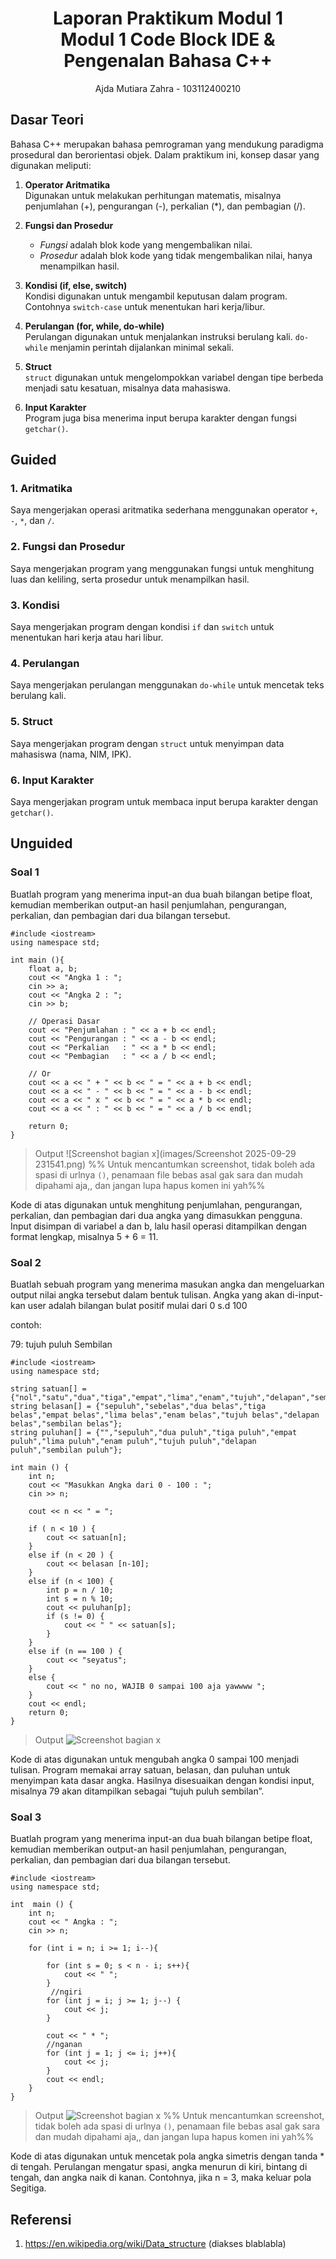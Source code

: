 # <h1 align="center">Laporan Praktikum Modul 1 <br> Modul 1 Code Block IDE & Pengenalan Bahasa C++ </h1>
<p align="center">Ajda Mutiara Zahra - 103112400210</p>

## Dasar Teori
Bahasa C++ merupakan bahasa pemrograman yang mendukung paradigma prosedural dan berorientasi objek. Dalam praktikum ini, konsep dasar yang digunakan meliputi:

1. **Operator Aritmatika**  
   Digunakan untuk melakukan perhitungan matematis, misalnya penjumlahan (+), pengurangan (-), perkalian (*), dan pembagian (/).
   
2. **Fungsi dan Prosedur**  
   - *Fungsi* adalah blok kode yang mengembalikan nilai.  
   - *Prosedur* adalah blok kode yang tidak mengembalikan nilai, hanya menampilkan hasil.
     
3. **Kondisi (if, else, switch)**  
   Kondisi digunakan untuk mengambil keputusan dalam program. Contohnya `switch-case` untuk menentukan hari kerja/libur.

4. **Perulangan (for, while, do-while)**  
   Perulangan digunakan untuk menjalankan instruksi berulang kali. `do-while` menjamin perintah dijalankan minimal sekali.

5. **Struct**  
   `struct` digunakan untuk mengelompokkan variabel dengan tipe berbeda menjadi satu kesatuan, misalnya data mahasiswa.

6. **Input Karakter**  
   Program juga bisa menerima input berupa karakter dengan fungsi `getchar()`. 

## Guided

### 1. Aritmatika
Saya mengerjakan operasi aritmatika sederhana menggunakan operator `+`, `-`, `*`, dan `/`.

### 2. Fungsi dan Prosedur
Saya mengerjakan program yang menggunakan fungsi untuk menghitung luas dan keliling, serta prosedur untuk menampilkan hasil.

### 3. Kondisi
Saya mengerjakan program dengan kondisi `if` dan `switch` untuk menentukan hari kerja atau hari libur.

### 4. Perulangan
Saya mengerjakan perulangan menggunakan `do-while` untuk mencetak teks berulang kali.

### 5. Struct
Saya mengerjakan program dengan `struct` untuk menyimpan data mahasiswa (nama, NIM, IPK).

### 6. Input Karakter
Saya mengerjakan program untuk membaca input berupa karakter dengan `getchar()`.


## Unguided

### Soal 1

Buatlah program yang menerima input-an dua buah bilangan betipe float, kemudian memberikan output-an hasil penjumlahan, pengurangan, perkalian, dan pembagian dari dua bilangan tersebut.

```
#include <iostream>
using namespace std; 

int main (){
    float a, b;
    cout << "Angka 1 : ";
    cin >> a;
    cout << "Angka 2 : ";
    cin >> b;

    // Operasi Dasar
    cout << "Penjumlahan : " << a + b << endl;
    cout << "Pengurangan : " << a - b << endl;
    cout << "Perkalian   : " << a * b << endl;
    cout << "Pembagian   : " << a / b << endl;

    // Or    
    cout << a << " + " << b << " = " << a + b << endl;
    cout << a << " - " << b << " = " << a - b << endl;
    cout << a << " x " << b << " = " << a * b << endl;
    cout << a << " : " << b << " = " << a / b << endl;

    return 0;
}
```

> Output
> ![Screenshot bagian x](images/Screenshot 2025-09-29 231541.png)
> %% Untuk mencantumkan screenshot, tidak boleh ada spasi di urlnya `()`, penamaan file bebas asal gak sara dan mudah dipahami aja,, dan jangan lupa hapus komen ini yah%%

Kode di atas digunakan untuk menghitung penjumlahan, pengurangan, perkalian, dan pembagian dari dua angka yang dimasukkan pengguna. Input disimpan di variabel a dan b, lalu hasil operasi ditampilkan dengan format lengkap, misalnya 5 + 6 = 11.

### Soal 2

Buatlah sebuah program yang menerima masukan angka dan mengeluarkan output nilai angka tersebut dalam bentuk tulisan. Angka yang akan di-input-kan user adalah bilangan bulat positif mulai dari 0 s.d 100

contoh:

79: tujuh puluh Sembilan


```
#include <iostream> 
using namespace std;

string satuan[] = {"nol","satu","dua","tiga","empat","lima","enam","tujuh","delapan","sembilan"};
string belasan[] = {"sepuluh","sebelas","dua belas","tiga belas","empat belas","lima belas","enam belas","tujuh belas","delapan belas","sembilan belas"};
string puluhan[] = {"","sepuluh","dua puluh","tiga puluh","empat puluh","lima puluh","enam puluh","tujuh puluh","delapan puluh","sembilan puluh"};

int main () {
    int n;
    cout << "Masukkan Angka dari 0 - 100 : ";
    cin >> n;

    cout << n << " = ";

    if ( n < 10 ) {
        cout << satuan[n];
    }
    else if (n < 20 ) {
        cout << belasan [n-10];
    }
    else if (n < 100) {
        int p = n / 10; 
        int s = n % 10; 
        cout << puluhan[p];
        if (s != 0) {
            cout << " " << satuan[s];
        }
    }
    else if (n == 100 ) {
        cout << "seyatus";
    }
    else {
        cout << " no no, WAJIB 0 sampai 100 aja yawwww ";
    }
    cout << endl;
    return 0;
}
```

> Output
> ![Screenshot bagian x](output/screenshot_soal2A.png)

Kode di atas digunakan untuk mengubah angka 0 sampai 100 menjadi tulisan. Program memakai array satuan, belasan, dan puluhan untuk menyimpan kata dasar angka. Hasilnya disesuaikan dengan kondisi input, misalnya 79 akan ditampilkan sebagai “tujuh puluh sembilan”.

### Soal 3

Buatlah program yang menerima input-an dua buah bilangan betipe float, kemudian memberikan output-an hasil penjumlahan, pengurangan, perkalian, dan pembagian dari dua bilangan tersebut.

```
#include <iostream>
using namespace std; 

int  main () {
    int n;
    cout << " Angka : ";
    cin >> n;

    for (int i = n; i >= 1; i--){

        for (int s = 0; s < n - i; s++){
            cout << " ";
        }
         //ngiri
        for (int j = i; j >= 1; j--) {
            cout << j;
        }

        cout << " * ";
        //nganan
        for (int j = 1; j <= i; j++){
            cout << j;
        } 
        cout << endl;
    }
}
```

> Output
> ![Screenshot bagian x](output/screenshot_soal1.png)
> %% Untuk mencantumkan screenshot, tidak boleh ada spasi di urlnya `()`, penamaan file bebas asal gak sara dan mudah dipahami aja,, dan jangan lupa hapus komen ini yah%%

Kode di atas digunakan untuk mencetak pola angka simetris dengan tanda * di tengah. Perulangan mengatur spasi, angka menurun di kiri, bintang di tengah, dan angka naik di kanan. Contohnya, jika n = 3, maka keluar pola Segitiga.

## Referensi

1. https://en.wikipedia.org/wiki/Data_structure (diakses blablabla)

